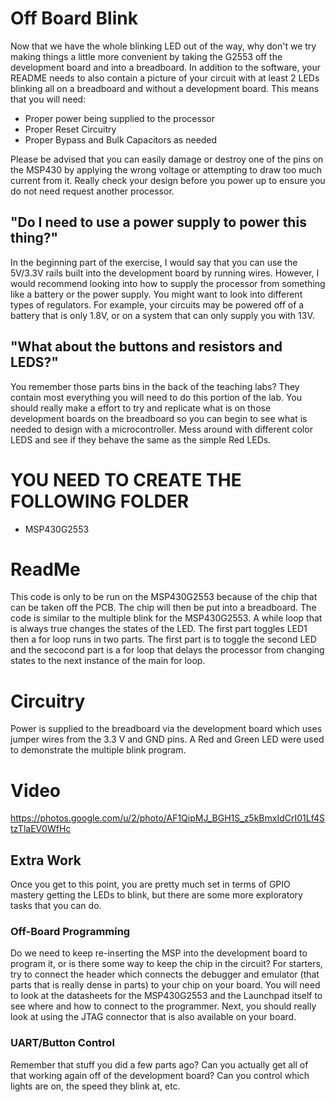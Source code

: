 # Off Board Blink
Now that we have the whole blinking LED out of the way, why don't we try making things a little more convenient by taking the G2553 off the development board and into a breadboard. In addition to the software, your README needs to also contain a picture of your circuit with at least 2 LEDs blinking all on a breadboard and without a development board. This means that you will need:
* Proper power being supplied to the processor
* Proper Reset Circuitry
* Proper Bypass and Bulk Capacitors as needed

Please be advised that you can easily damage or destroy one of the pins on the MSP430 by applying the wrong voltage or attempting to draw too much current from it. Really check your design before you power up to ensure you do not need request another processor.

## "Do I need to use a power supply to power this thing?"
In the beginning part of the exercise, I would say that you can use the 5V/3.3V rails built into the development board by running wires. However, I would recommend looking into how to supply the processor from something like a battery or the power supply. You might want to look into different types of regulators. For example, your circuits may be powered off of a battery that is only 1.8V, or on a system that can only supply you with 13V.

## "What about the buttons and resistors and LEDS?"
You remember those parts bins in the back of the teaching labs? They contain most everything you will need to do this portion of the lab. You should really make a effort to try and replicate what is on those development boards on the breadboard so you can begin to see what is needed to design with a microcontroller. Mess around with different color LEDS and see if they behave the same as the simple Red LEDs.

# YOU NEED TO CREATE THE FOLLOWING FOLDER
* MSP430G2553

# ReadMe
This code is only to be run on the MSP430G2553 because of the chip that can be taken off the PCB. The chip will then be put into a breadboard. The code is similar to the multiple blink for the MSP430G2553. A while loop that is always true changes the states of the LED. The first part toggles LED1 then a for loop runs in two parts. The first part is to toggle the second LED and the secocond part is a for loop that delays the processor from changing states to the next instance of the main for loop. 

# Circuitry 
Power is supplied to the breadboard via the development board which uses jumper wires from the 3.3 V and GND pins. A Red and Green LED were used to demonstrate the multiple blink program. 

# Video
https://photos.google.com/u/2/photo/AF1QipMJ_BGH1S_z5kBmxIdCrI01Lf4StzTlaEV0WfHc

## Extra Work
Once you get to this point, you are pretty much set in terms of GPIO mastery getting the LEDs to blink, but there are some more exploratory tasks that you can do.

### Off-Board Programming
Do we need to keep re-inserting the MSP into the development board to program it, or is there some way to keep the chip in the circuit? For starters, try to connect the header which connects the debugger and emulator (that parts that is really dense in parts) to your chip on your board. You will need to look at the datasheets for the MSP430G2553 and the Launchpad itself to see where and how to connect to the programmer. Next, you should really look at using the JTAG connector that is also available on your board.

### UART/Button Control
Remember that stuff you did a few parts ago? Can you actually get all of that working again off of the development board? Can you control which lights are on, the speed they blink at, etc.
